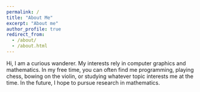 ```yaml
---
permalink: /
title: "About Me"
excerpt: "About me"
author_profile: true
redirect_from: 
  - /about/
  - /about.html
---
```


Hi, I am a curious wanderer. My interests rely in computer graphics and mathematics. In my free time, you can often find me programming, playing chess, bowing on the violin, or studying whatever topic interests me at the time. In the future, I hope to pursue research in mathematics.


